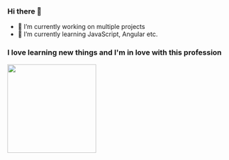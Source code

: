 ### Hi there 👋

- 🔭 I’m currently working on multiple projects
- 🌱 I’m currently learning JavaScript, Angular etc.


### I love learning new things and I'm in love with this profession 

<img height="200px" src="https://media.giphy.com/media/L1R1tvI9svkIWwpVYr/giphy.gif"/>
